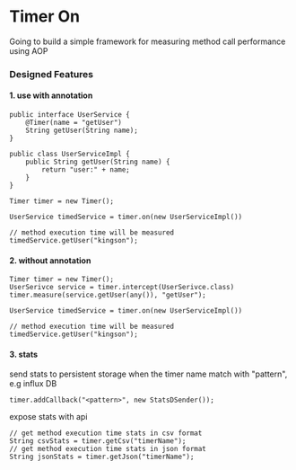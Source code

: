 # Timer On

Going to build a simple framework for measuring method call performance using AOP


### Designed Features


#### 1. use with annotation

    public interface UserService {
        @Timer(name = "getUser")
        String getUser(String name);
    }

    public class UserServiceImpl {
        public String getUser(String name) {
            return "user:" + name;
        }
    }

    Timer timer = new Timer();

    UserService timedService = timer.on(new UserServiceImpl())

    // method execution time will be measured
    timedService.getUser("kingson");

#### 2. without annotation

    Timer timer = new Timer();
    UserSerivce service = timer.intercept(UserSerivce.class)
    timer.measure(service.getUser(any()), "getUser");

    UserService timedService = timer.on(new UserServiceImpl())

    // method execution time will be measured
    timedService.getUser("kingson");


#### 3. stats

send stats to persistent storage when the timer name match with "pattern", e.g influx DB

    timer.addCallback("<pattern>", new StatsDSender());

expose stats with api

    // get method execution time stats in csv format
    String csvStats = timer.getCsv("timerName");
    // get method execution time stats in json format
    String jsonStats = timer.getJson("timerName");